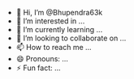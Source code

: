 - 👋 Hi, I’m @Bhupendra63k
- 👀 I’m interested in ...
- 🌱 I’m currently learning ...
- 💞️ I’m looking to collaborate on ...
- 📫 How to reach me ...
- 😄 Pronouns: ...
- ⚡ Fun fact: ...

<!---
Bhupendra63k/Bhupendra63k is a ✨ special ✨ repository because its `README.md` (this file) appears on your GitHub profile.
You can click the Preview link to take a look at your changes.
--->
